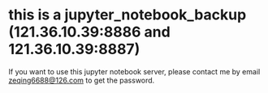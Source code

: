 # this is a jupyter_notebook_backup (121.36.10.39:8886 and 121.36.10.39:8887) 
If you want to use this jupyter notebook server, please contact me by email zeqing6688@126.com to get the password.

